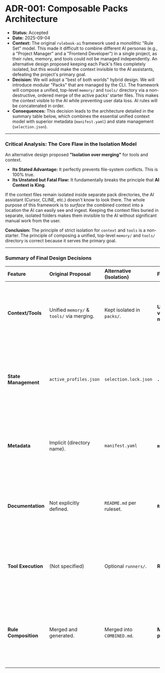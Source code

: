 # ADR-001: Composable Packs Architecture

*   **Status:** Accepted
*   **Date:** 2025-09-04
*   **Context:** The original `rulebook-ai` framework used a monolithic "Rule Set" model. This made it difficult to combine different AI personas (e.g., a "Project Manager" and a "Frontend Developer") in a single project, as their rules, memory, and tools could not be managed independently. An alternative design proposed keeping each Pack's files completely isolated, but this would make the context invisible to the AI assistants, defeating the project's primary goal.
*   **Decision:** We will adopt a "best of both worlds" hybrid design. We will introduce modular "Packs" that are managed by the CLI. The framework will compose a unified, top-level `memory/` and `tools/` directory via a non-destructive, ordered merge of the active packs' starter files. This makes the context visible to the AI while preventing user data loss. AI rules will be concatenated in order.
*   **Consequences:** This decision leads to the architecture detailed in the summary table below, which combines the essential unified context model with superior metadata (`manifest.yaml`) and state management (`selection.json`).

---

### Critical Analysis: The Core Flaw in the Isolation Model

An alternative design proposed **"Isolation over merging"** for tools and context.

*   **Its Stated Advantage:** It perfectly prevents file-system conflicts. This is 100% true.
*   **Its Unstated but Fatal Flaw:** It fundamentally breaks the principle that **AI Context is King**.

If the context files remain isolated inside separate pack directories, the AI assistant (Cursor, CLINE, etc.) doesn't know to look there. The whole purpose of this framework is to *surface* the combined context into a location the AI can easily see and ingest. Keeping the context files buried in separate, isolated folders makes them invisible to the AI without significant manual work from the user.

**Conclusion:** The principle of strict isolation for `context` and `tools` is a non-starter. The principle of composing a unified, top-level `memory/` and `tools/` directory is correct because it serves the primary goal.

---

### Summary of Final Design Decisions

| Feature | Original Proposal | Alternative (Isolation) | Final Hybrid Design | Rationale |
| :--- | :--- | :--- | :--- | :--- |
| **Context/Tools** | Unified `memory/` & `tools/` via merging. | Kept isolated in `packs/`. | **Unified `memory/` & `tools/` via non-destructive merging.** | **This is the core decision.** A unified context is essential for the AI to function as intended. User experience is also far better. |
| **State Management** | `active_profiles.json` | `selection.lock.json` | **`.rulebook/selection.json`** | Adopted clearer naming and a dedicated hidden directory for all framework internals, keeping the project root cleaner. |
| **Metadata** | Implicit (directory name). | `manifest.yaml` | **`manifest.yaml` per pack.** | Excellent idea. Makes the framework more robust, descriptive, and future-proof (for versions, dependencies, etc.). |
| **Documentation** | Not explicitly defined. | `README.md` per ruleset. | **`README.md` per pack.** | Perfect for human-readable setup and usage instructions. Keeps the manifest clean. |
| **Tool Execution** | (Not specified) | Optional `runners/`. | **README-driven setup.** | Correctly identified as over-engineering for v1. Simple instructions in a README are more flexible and transparent. |
| **Rule Composition** | Merged and generated. | Merged into `COMBINED.md`. | **Merged into a single file per assistant.** | Both designs agreed on this. Concatenation is the most reliable method for ensuring rule order is respected by all platforms. |
